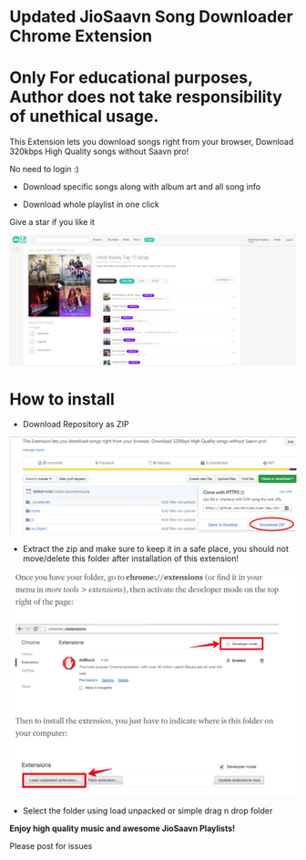 # Updated JioSaavn Song Downloader Chrome Extension
# Only For educational purposes, Author does not take responsibility of unethical usage.
This Extension lets you download songs right from your browser, Download 320kbps High Quality songs without Saavn pro! 

No need to login :)

* Download specific songs along with album art and all song info

* Download whole playlist in one click

Give a star if you like it

![Screenshot](screenshot.png)
# How to install

* Download Repository as ZIP

![Screenshot](zip.png)

* Extract the zip and make sure to keep it in a safe place, you should not move/delete this folder after installation of this extension!

![Screenshot](load.png)

* Select the folder using load unpacked or simple drag n drop folder

**Enjoy high quality music and awesome JioSaavn Playlists!**

Please post for issues
